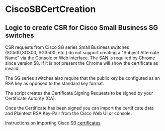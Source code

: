 # CiscoSBCertCreation
## Logic to create CSR for Cisco Small Business SG switches

CSR requests from Cisco SG series Small Business switches (SG500,SG300, SG350X, etc.) do not support creating a "Subject Alternate Name" 
via the Console or Web interface. The SAN is required by [Chrome](https://support.google.com/chrome/a/answer/7391219?hl=en) since version 58. If it is not present the Chrome will show the certificate as invalid.

The SG series switches also require that the public key be configured as an RSA key as opposed to the standard key format. 

The script creates the Certificate Signing Requests to be signed by your Certificate Autority (CA).

Once the Certificate has been signed you can import the certificate data and Plaintext RSA Key-Pair from the Cisco Web UI or console.

Instructions on importing Cisco SB [certificates](https://sbkb.cisco.com/CiscoSB/ukp.aspx?vw=1&docid=49843175a37149768dc4c331a05dce92_Edit_SSL_Server_Authentication_Settings_on_SG500x_Series_Sta.xml&pid=2&respid=0&snid=3&dispid=0&cpage=search)
